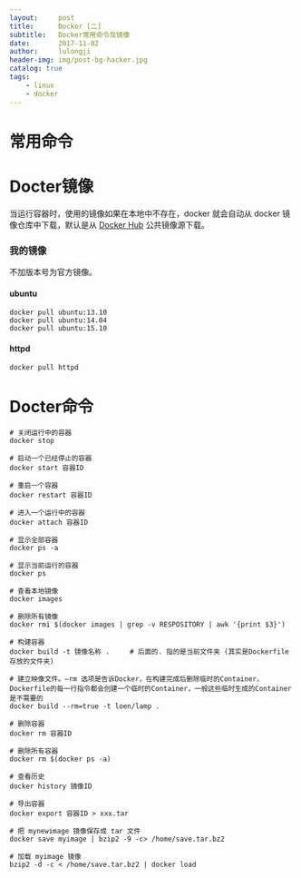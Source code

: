 ```yaml
---
layout:     post
title:      Docker [二]
subtitle:   Docker常用命令及镜像
date:       2017-11-02
author:     lulongji
header-img: img/post-bg-hacker.jpg
catalog: true
tags:
    - linux
    - docker
---
```


# 常用命令


# Docter镜像

当运行容器时，使用的镜像如果在本地中不存在，docker 就会自动从 docker 镜像仓库中下载，默认是从 [Docker Hub](https://hub.docker.com/) 公共镜像源下载。


### 我的镜像
不加版本号为官方镜像。

#### ubuntu

    docker pull ubuntu:13.10
    docker pull ubuntu:14.04
    docker pull ubuntu:15.10

#### httpd

    docker pull httpd

#### 


# Docter命令

    # 关闭运行中的容器
    docker stop

    # 启动一个已经停止的容器
    docker start 容器ID

    # 重启一个容器
    docker restart 容器ID

    # 进入一个运行中的容器
    docker attach 容器ID   

    # 显示全部容器
    docker ps -a

    # 显示当前运行的容器
    docker ps 

    # 查看本地镜像
    docker images

    # 删除所有镜像
    docker rmi $(docker images | grep -v RESPOSITORY | awk '{print $3}')

    # 构建容器
    docker build -t 镜像名称 .     # 后面的. 指的是当前文件夹 (其实是Dockerfile存放的文件夹)

    # 建立映像文件。–rm 选项是告诉Docker，在构建完成后删除临时的Container，Dockerfile的每一行指令都会创建一个临时的Container，一般这些临时生成的Container是不需要的
    docker build --rm=true -t loen/lamp .

    # 删除容器
    docker rm 容器ID

    # 删除所有容器
    docker rm $(docker ps -a) 

    # 查看历史
    docker history 镜像ID

    # 导出容器
    docker export 容器ID > xxx.tar

    # 把 mynewimage 镜像保存成 tar 文件
    docker save myimage | bzip2 -9 -c> /home/save.tar.bz2

    # 加载 myimage 镜像
    bzip2 -d -c < /home/save.tar.bz2 | docker load



